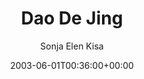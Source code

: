 ---
title: 'Dao De Jing'
posts: 3
hash: 't119'
author: 'Sonja Elen Kisa'
date: 2003-06-01T00:36:00+00:00
sources:
  - http://forums.tokipona.org/viewtopic.php%3Ft=119.html
---